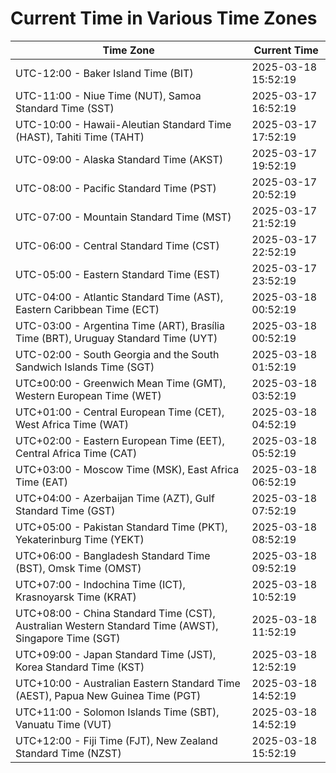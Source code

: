 # Current Time in Various Time Zones

| Time Zone | Current Time |
|-----------|--------------|
| UTC-12:00 - Baker Island Time (BIT) | 2025-03-18 15:52:19 |
| UTC-11:00 - Niue Time (NUT), Samoa Standard Time (SST) | 2025-03-17 16:52:19 |
| UTC-10:00 - Hawaii-Aleutian Standard Time (HAST), Tahiti Time (TAHT) | 2025-03-17 17:52:19 |
| UTC-09:00 - Alaska Standard Time (AKST) | 2025-03-17 19:52:19 |
| UTC-08:00 - Pacific Standard Time (PST) | 2025-03-17 20:52:19 |
| UTC-07:00 - Mountain Standard Time (MST) | 2025-03-17 21:52:19 |
| UTC-06:00 - Central Standard Time (CST) | 2025-03-17 22:52:19 |
| UTC-05:00 - Eastern Standard Time (EST) | 2025-03-17 23:52:19 |
| UTC-04:00 - Atlantic Standard Time (AST), Eastern Caribbean Time (ECT) | 2025-03-18 00:52:19 |
| UTC-03:00 - Argentina Time (ART), Brasília Time (BRT), Uruguay Standard Time (UYT) | 2025-03-18 00:52:19 |
| UTC-02:00 - South Georgia and the South Sandwich Islands Time (SGT) | 2025-03-18 01:52:19 |
| UTC±00:00 - Greenwich Mean Time (GMT), Western European Time (WET) | 2025-03-18 03:52:19 |
| UTC+01:00 - Central European Time (CET), West Africa Time (WAT) | 2025-03-18 04:52:19 |
| UTC+02:00 - Eastern European Time (EET), Central Africa Time (CAT) | 2025-03-18 05:52:19 |
| UTC+03:00 - Moscow Time (MSK), East Africa Time (EAT) | 2025-03-18 06:52:19 |
| UTC+04:00 - Azerbaijan Time (AZT), Gulf Standard Time (GST) | 2025-03-18 07:52:19 |
| UTC+05:00 - Pakistan Standard Time (PKT), Yekaterinburg Time (YEKT) | 2025-03-18 08:52:19 |
| UTC+06:00 - Bangladesh Standard Time (BST), Omsk Time (OMST) | 2025-03-18 09:52:19 |
| UTC+07:00 - Indochina Time (ICT), Krasnoyarsk Time (KRAT) | 2025-03-18 10:52:19 |
| UTC+08:00 - China Standard Time (CST), Australian Western Standard Time (AWST), Singapore Time (SGT) | 2025-03-18 11:52:19 |
| UTC+09:00 - Japan Standard Time (JST), Korea Standard Time (KST) | 2025-03-18 12:52:19 |
| UTC+10:00 - Australian Eastern Standard Time (AEST), Papua New Guinea Time (PGT) | 2025-03-18 14:52:19 |
| UTC+11:00 - Solomon Islands Time (SBT), Vanuatu Time (VUT) | 2025-03-18 14:52:19 |
| UTC+12:00 - Fiji Time (FJT), New Zealand Standard Time (NZST) | 2025-03-18 15:52:19 |
